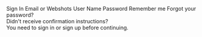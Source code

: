 Sign In Email or Webshots User Name Password Remember me Forgot your password?  
Didn't receive confirmation instructions?  
You need to sign in or sign up before continuing.